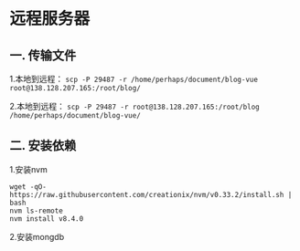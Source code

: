 <!-- 2017/8/25 -->

# 远程服务器

## 一. 传输文件

1.本地到远程：
`scp -P 29487 -r /home/perhaps/document/blog-vue root@138.128.207.165:/root/blog/`

2.本地到远程：
`scp -P 29487 -r root@138.128.207.165:/root/blog /home/perhaps/document/blog-vue/`

## 二. 安装依赖

1.安装nvm

```shell
wget -qO- https://raw.githubusercontent.com/creationix/nvm/v0.33.2/install.sh | bash
nvm ls-remote
nvm install v8.4.0
```

2.安装mongdb
